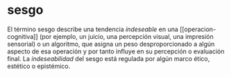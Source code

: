 # sesgo
El término sesgo describe una tendencia *indeseable* en una [[operacion-cognitiva]] (por ejemplo, un juicio, una percepción visual, una impresión sensorial) o un algoritmo, que asigna un peso desproporcionado a algún aspecto de esa operación y por tanto influye en su percepción o evaluación final. La *indeseabilidad* del sesgo está regulada por algún marco ético, estético o epistémico.
